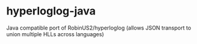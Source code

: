 # hyperloglog-java
Java compatible port of RobinUS2/hyperloglog (allows JSON transport to union multiple HLLs across languages)
